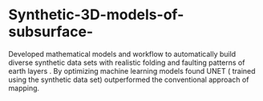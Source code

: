 # Synthetic-3D-models-of-subsurface-
Developed mathematical models and workflow to automatically build diverse synthetic data sets with realistic folding and faulting patterns of earth layers . By optimizing machine learning models found UNET ( trained using the synthetic data set) outperformed the conventional approach of  mapping.
